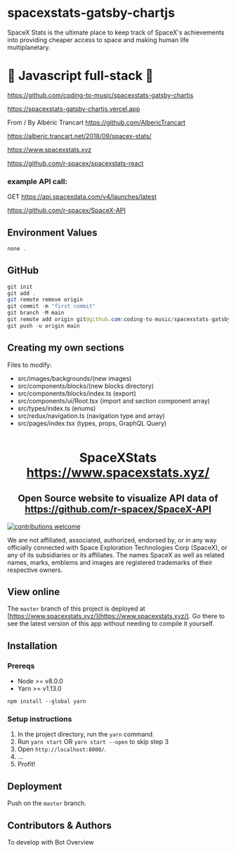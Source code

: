 # spacexstats-gatsby-chartjs

SpaceX Stats is the ultimate place to keep track of SpaceX's achievements into providing cheaper access to space and making human life multiplanetary.

# 🚀 Javascript full-stack 🚀

https://github.com/coding-to-music/spacexstats-gatsby-chartjs

https://spacexstats-gatsby-chartjs.vercel.app

From / By Albéric Trancart https://github.com/AlbericTrancart

https://alberic.trancart.net/2018/09/spacex-stats/

https://www.spacexstats.xyz

https://github.com/r-spacex/spacexstats-react

### example API call:

GET https://api.spacexdata.com/v4/launches/latest

https://github.com/r-spacex/SpaceX-API

## Environment Values

```java
none .
```

## GitHub

```java
git init
git add .
git remote remove origin
git commit -m "first commit"
git branch -M main
git remote add origin git@github.com:coding-to-music/spacexstats-gatsby-chartjs.git
git push -u origin main
```

## Creating my own sections

Files to modify:

- src/images/backgrounds/(new images)
- src/components/blocks/(new blocks directory)
- src/components/blocks/index.ts (export)
- src/components/ui/Root.tsx (import and section component array)
- src/types/index.ts (enums)
- src/redux/navigation.ts (navigation type and array)
- src/pages/index.tsx (types, props, GraphQL Query)

<p align="center"><img src="https://live.staticflickr.com/65535/50906488186_bd1cbc6d01_h.jpg" alt=""></p>

<h1 align="center">SpaceXStats <br /><a href="https://www.spacexstats.xyz/">https://www.spacexstats.xyz/</a></h1>

<h2 align="center">
Open Source website to visualize API data of <a href="https://github.com/r-spacex/SpaceX-API">https://github.com/r-spacex/SpaceX-API</a>
</h2>

[![contributions welcome](https://img.shields.io/badge/contributions-welcome-brightgreen.svg?style=flat)](https://github.com/r-spacex/spacexstats-react/issues)

We are not affiliated, associated, authorized, endorsed by, or in any way officially connected with Space Exploration Technologies Corp (SpaceX), or any of its subsidiaries or its affiliates. The names SpaceX as well as related names, marks, emblems and images are registered trademarks of their respective owners.

## View online

The `master` branch of this project is deployed at [https://www.spacexstats.xyz/](https://www.spacexstats.xyz/).
Go there to see the latest version of this app without needing to compile it yourself.

## Installation

### Prereqs

- Node >= v8.0.0
- Yarn >= v1.13.0

`npm install --global yarn`

### Setup instructions

1. In the project directory, run the `yarn` command.
2. Run `yarn start` OR `yarn start --open` to skip step 3
3. Open `http://localhost:8000/`.
4. ...
5. Profit!

## Deployment

Push on the `master` branch.

## Contributors & Authors

To develop with Bot Overview
